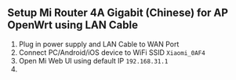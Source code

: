 ## Setup Mi Router 4A Gigabit (Chinese) for AP OpenWrt using LAN Cable
1. Plug in power supply and LAN Cable to WAN Port
2. Connect PC/Android/iOS device to WiFi SSID ```Xiaomi_0AF4``` 
3. Open Mi Web UI using default IP ```192.168.31.1```
4. 

